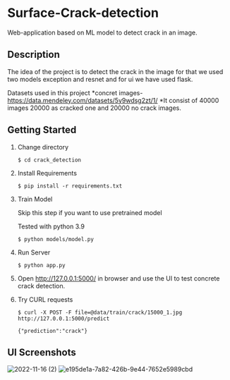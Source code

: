 # Surface-Crack-detection

Web-application based on ML model to detect crack in an image.

## Description
The idea of the project is to detect the crack in the image for that we used two models exception and resnet and for ui we have used flask.

Datasets used in this project
*concret images-https://data.mendeley.com/datasets/5y9wdsg2zt/1/
*It consist of 40000 images 20000 as cracked one and 20000 no crack images.


## Getting Started

1) Change directory
    ```
    $ cd crack_detection
    ```

2) Install Requirements
    ```
    $ pip install -r requirements.txt
    ```
3) Train Model 
   
   Skip this step if you want to use pretrained model
   
   Tested with python 3.9
   ```
   $ python models/model.py
   ```
4) Run Server
   ```
   $ python app.py
   ``` 
5) Open http://127.0.0.1:5000/ in browser and use the UI to test concrete crack detection.

6) Try CURL requests
   ```
   $ curl -X POST -F file=@data/train/crack/15000_1.jpg http://127.0.0.1:5000/predict
   
   {"prediction":"crack"} 
   ```

## UI Screenshots
![2022-11-16 (2)](https://user-images.githubusercontent.com/67963861/202162058-70a52063-9834-4191-b22f-a1e2827cd4a9.png)
![e195de1a-7a82-426b-9e44-7652e5989cbd](https://user-images.githubusercontent.com/67963861/202162095-b6f19536-8ce7-4a4f-9f66-17efa5876074.jpg)

